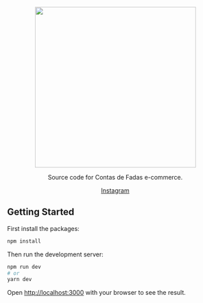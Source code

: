 <p align="center">
  <img src="https://i.imgur.com/SjcyiBf.jpg" width="375" />
  <br/>
</p>
<p align="center">Source code for Contas de Fadas e-commerce.</p>
<p align="center">
   <a href="https://www.instagram.com/contasdefadas/">Instagram</a>
</p>

## Getting Started

First install the packages:

```bash
npm install
```

Then run the development server:

```bash
npm run dev
# or
yarn dev
```

Open [http://localhost:3000](http://localhost:3000) with your browser to see the result.
